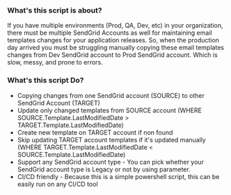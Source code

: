 ### What's this script is about?
If you have multiple environments (Prod, QA, Dev, etc) in your organization, there must be multiple SendGrid Accounts as well for maintaining email templates changes for your application releases. So, when the production day arrived you must be struggling manually copying these email templates changes from Dev SendGrid account to Prod SendGrid account. Which is slow, messy, and prone to errors. 

### What's this script Do?
- Copying changes from one SendGrid account (SOURCE) to other SendGrid Account (TARGET)
- Update only changed templates from SOURCE account (WHERE SOURCE.Template.LastModifiedDate > TARGET.Template.LastModifiedDate)
- Create new template on TARGET account if non found
- Skip updating TARGET account templates if it's updated manually (WHERE TARGET.Template.LastModifiedDate < SOURCE.Template.LastModifiedDate)
- Support any SendGrid account type - You can pick whether your SendGrid account type is Legacy or not by using parameter.
- CI/CD friendly - Because this is a simple powershell script, this can be easily run on any CI/CD tool
